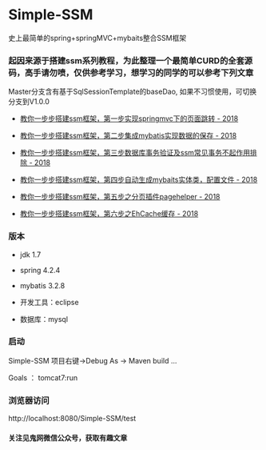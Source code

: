 # Simple-SSM
史上最简单的spring+springMVC+mybaits整合SSM框架

### 起因来源于搭建ssm系列教程，为此整理一个最简单CURD的全套源码，高手请勿喷，仅供参考学习，想学习的同学的可以参考下列文章

Master分支含有基于SqlSessionTemplate的baseDao, 如果不习惯使用，可切换分支到V1.0.0 

- [教你一步步搭建ssm框架，第一步实现springmvc下的页面跳转 - 2018](https://faceghost.com/article/664531 "教你一步步搭建ssm框架，第一步实现springmvc下的页面跳转 - 2018")

- [教你一步步搭建ssm框架，第二步集成mybatis实现数据的保存 - 2018](https://faceghost.com/article/794821 "教你一步步搭建ssm框架，第二步集成mybatis实现数据的保存 - 2018")

- [教你一步步搭建ssm框架，第三步数据库事务验证及ssm常见事务不起作用排除 - 2018](https://faceghost.com/article/344851  "教你一步步搭建ssm框架，第三步数据库事务验证及ssm常见事务不起作用排除 - 2018") 

- [教你一步步搭建ssm框架，第四步自动生成mybaits实体类，配置文件 - 2018 ](https://faceghost.com/article/184871  "教你一步步搭建ssm框架，第四步自动生成mybaits实体类，配置文件 - 2018 ") 

- [教你一步步搭建ssm框架，第五步之分页插件pagehelper - 2018](https://faceghost.com/article/284941 "教你一步步搭建ssm框架，第五步之分页插件pagehelper - 2018") 

- [教你一步步搭建ssm框架，第六步之EhCache缓存 - 2018](https://faceghost.com/article/895531 "教你一步步搭建ssm框架，第六步之EhCache缓存 - 2018") 

### 版本

- jdk 1.7

- spring 4.2.4 

- mybatis 3.2.8 

- 开发工具：eclipse

- 数据库：mysql


### 启动

Simple-SSM 项目右键->Debug  As  -> Maven build ...  

Goals ： tomcat7:run 


### 浏览器访问

http://localhost:8080/Simple-SSM/test


#### 关注见鬼网微信公众号，获取有趣文章

